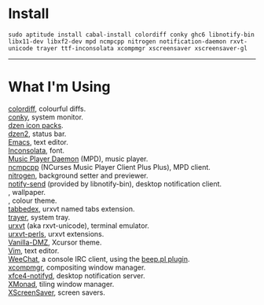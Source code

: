 # Install
    sudo aptitude install cabal-install colordiff conky ghc6 libnotify-bin libx11-dev libxf2-dev mpd ncmpcpp nitrogen notification-daemon rxvt-unicode trayer ttf-inconsolata xcompmgr xscreensaver xscreensaver-gl

----

# What I'm Using
[colordiff](http://www.colordiff.org/), colourful diffs.  
[conky](http://conky.sourceforge.net/), system monitor.  
[dzen icon packs](http://dzen.geekmode.org/wiki/wiki.cgi/-main/DzenIconPacks).  
[dzen2](https://github.com/robm/dzen), status bar.  
[Emacs](https://www.gnu.org/software/emacs/), text editor.  
[Inconsolata](http://www.levien.com/type/myfonts/inconsolata.html), font.  
[Music Player Daemon](http://mpd.wikia.com/) (MPD), music player.  
[ncmpcpp](http://ncmpcpp.rybczak.net/) (NCurses Music Player Client Plus Plus), MPD client.  
[nitrogen](http://projects.l3ib.org/nitrogen/), background setter and previewer.  
[notify-send](http://www.galago-project.org/) (provided by libnotify-bin), desktop notification client.  
, wallpaper.  
, colour theme.  
[tabbedex](https://github.com/stepb/urxvt-tabbedex), urxvt named tabs extension.  
[trayer](https://code.google.com/p/trayer/), system tray.  
[urxvt](http://software.schmorp.de/pkg/rxvt-unicode) (aka rxvt-unicode), terminal emulator.  
[urxvt-perls](https://github.com/muennich/urxvt-perls), urxvt extensions.  
[Vanilla-DMZ](http://jimmac.musichall.cz/themes.php?skin=7), Xcursor theme.  
[Vim](http://www.vim.org/), text editor.  
[WeeChat](http://www.weechat.org/), a console IRC client, using the [beep.pl plugin](http://www.weechat.org/scripts/source/beep.pl.html/).  
[xcompmgr](http://www.freedesktop.org/wiki/Software/xapps), compositing window manager.  
[xfce4-notifyd](http://goodies.xfce.org/projects/applications/xfce4-notifyd), desktop notification server.  
[XMonad](http://xmonad.org/), tiling window manager.  
[XScreenSaver](http://www.jwz.org/xscreensaver/), screen savers.  
